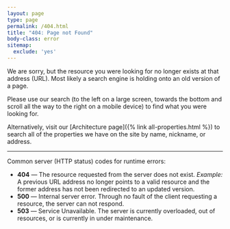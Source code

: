 ```yaml
---
layout: page
type: page
permalink: /404.html
title: "404: Page not Found"
body-class: error
sitemap:
  exclude: 'yes'
---
```


We are sorry, but the resource you were looking for no longer exists at that address (<span class="abbr">URL</span>). Most likely a search engine is holding onto an old version of a page.

Please use our search (to the left on a large screen, towards the bottom and scroll all the way to the right on a mobile device) to find what you were looking for. 

Alternatively, visit our [Architecture page]({% link all-properties.html %}) to search all of the properties we have on the site by name, nickname, or address.

***

Common server (HTTP status) codes for runtime errors:
+ **404** — The resource requested from the server does not exist. _Example:_ A previous <span class="abbr">URL</span> address no longer points to a valid resource and the former address has not been redirected to an updated version.
+ **500** — Internal server error. Through no fault of the client requesting a resource, the server can not respond.
+ **503** — Service Unavailable. The server is currently overloaded, out of resources, or is currently in under maintenance.